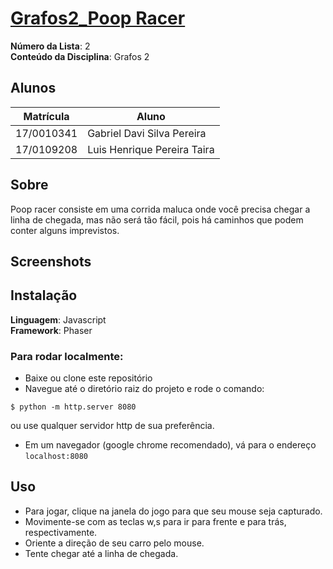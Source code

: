 # [Grafos2_Poop Racer](https://projeto-de-algoritmos.github.io/Grafos2_PoopRacer/)

**Número da Lista**: 2<br>
**Conteúdo da Disciplina**: Grafos 2<br>

## Alunos
|Matrícula | Aluno |
| -- | -- |
| 17/0010341  |  Gabriel Davi Silva Pereira |
| 17/0109208  |  Luis Henrique Pereira Taira |

## Sobre 
Poop racer consiste em uma corrida maluca onde você precisa chegar a linha de chegada, mas não será tão fácil, pois há caminhos que podem conter alguns imprevistos.

## Screenshots



## Instalação 
**Linguagem**: Javascript<br>
**Framework**: Phaser<br>
### Para rodar localmente:
* Baixe ou clone este repositório
* Navegue até o diretório raiz do projeto e rode o comando:
```
$ python -m http.server 8080
```
ou use qualquer servidor http de sua preferência.
* Em um navegador (google chrome recomendado), vá para o endereço `localhost:8080`

## Uso
* Para jogar, clique na janela do jogo para que seu mouse seja capturado.
* Movimente-se com as teclas w,s para ir para frente e para trás, respectivamente.
* Oriente a direção de seu carro pelo mouse.
* Tente chegar até a linha de chegada.

